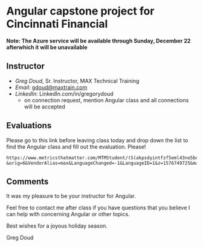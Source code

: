 # Angular capstone project for Cincinnati Financial

**Note: The Azure service will be available through Sunday, December 22 afterwhich it will be unavailable** 

## Instructor

- *Greg Doud*, Sr. Instructor, MAX Technical Training
- *Email*: gdoud@maxtrain.com
- *LinkedIn*: LinkedIn.com/in/gregorydoud
  - on connection request, mention Angular class and all connections will be accepted

## Evaluations

Please go to this link before leaving class today and drop down the list to find the Angular class and fill out the evaluation. Please!

    https://www.metricsthatmatter.com/MTMStudent/(S(akpsdyintfzf5eml43no5box))/ClassListPage.aspx?&orig=6&VendorAlias=max&LanguageChanged=-1&LanguageID=1&z=1576749725&manual=0

## Comments

It was my pleasure to be your instructor for Angular.

Feel free to contact me after class if you have questions that you believe I can help with concerning Angular or other topics.

Best wishes for a joyous holiday season.

Greg Doud
